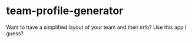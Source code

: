# team-profile-generator
Want to have a simplified layout of your team and their info? Use this app I guess?

